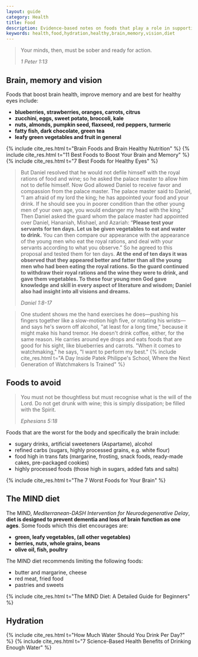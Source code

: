 ```yaml
---
layout: guide
category: Health
title: Food
description: Evidence-based notes on foods that play a role in supporting one's vision, keeping the brain healthy and improving specific mental tasks, such as memory and concentration. Also, which foods to avoid, the "MIND" diet, and resources on hydration.
keywords: health,food,hydration,healthy,brain,memory,vision,diet
---
```


> Your minds, then, must be sober and ready for action.
>
> <cite>1 Peter 1:13</cite>

## Brain, memory and vision
Foods that boost brain health, improve memory and are best for healthy eyes include:
 - **blueberries, strawberries, oranges, carrots, citrus**
 - **zucchini, eggs, sweet potato, broccoli, kale**
 - **nuts, almonds, pumpkin seed, flaxseed, red peppers, turmeric**
 - **fatty fish, dark chocolate, green tea**
 - **leafy green vegetables and fruit in general**

{% include cite_res.html t="Brain Foods and Brain Healthy Nutrition" %}
{% include cite_res.html t="11 Best Foods to Boost Your Brain and Memory" %}
{% include cite_res.html t="7 Best Foods for Healthy Eyes" %}

> But Daniel resolved that he would not defile himself with the royal rations of food and wine; so he asked the palace master to allow him not to defile himself. Now God allowed Daniel to receive favor and compassion from the palace master. The palace master said to Daniel, “I am afraid of my lord the king; he has appointed your food and your drink. If he should see you in poorer condition than the other young men of your own age, you would endanger my head with the king.” Then Daniel asked the guard whom the palace master had appointed over Daniel, Hananiah, Mishael, and Azariah: “**Please test your servants for ten days. Let us be given vegetables to eat and water to drink.** You can then compare our appearance with the appearance of the young men who eat the royal rations, and deal with your servants according to what you observe.” So he agreed to this proposal and tested them for ten days. **At the end of ten days it was observed that they appeared better and fatter than all the young men who had been eating the royal rations. So the guard continued to withdraw their royal rations and the wine they were to drink, and gave them vegetables. To these four young men God gave knowledge and skill in every aspect of literature and wisdom; Daniel also had insight into all visions and dreams.**
>
> <cite> Daniel 1:8-17</cite>

> One student shows me the hand exercises he does—pushing his fingers together like a slow-motion high five, or rotating his wrists—and says he's sworn off alcohol, "at least for a long time," because it might make his hand tremor. He doesn't drink coffee, either, for the same reason. He carries around eye drops and eats foods that are good for his sight, like blueberries and carrots. "When it comes to watchmaking," he says, "I want to perform my best."
> {% include cite_res.html t="A Day Inside Patek Philippe's School, Where the Next Generation of Watchmakers Is Trained" %}

## Foods to avoid
> You must not be thoughtless but must recognise what is the will of the Lord. Do not get drunk with wine; this is simply dissipation; be filled with the Spirit.
>
> <cite>Ephesians 5:18</cite>

Foods that are the worst for the body and specifically the brain include:
 - sugary drinks, artificial sweeteners (Aspartame), alcohol
 - refined carbs (sugars, highly processed grains, e.g. white flour)
 - food high in trans fats (margarine, frosting, snack foods, ready-made cakes, pre-packaged cookies)
 - highly processed foods (those high in sugars, added fats and salts)

{% include cite_res.html t="The 7 Worst Foods for Your Brain" %}

## The MIND diet
The MIND, *Mediterranean-DASH Intervention for Neurodegenerative Delay*, **diet is designed to prevent dementia and loss of brain function as one ages**. Some foods which this diet encourages are:
 - **green, leafy vegetables, (all other vegetables)**
 - **berries, nuts, whole grains, beans**
 - **olive oil, fish, poultry**

The MIND diet recommends limiting the following foods:
 - butter and margarine, cheese
 - red meat, fried food
 - pastries and sweets

{% include cite_res.html t="The MIND Diet: A Detailed Guide for Beginners" %}

## Hydration
{% include cite_res.html t="How Much Water Should You Drink Per Day?" %}
{% include cite_res.html t="7 Science-Based Health Benefits of Drinking Enough Water" %}
